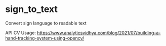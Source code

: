 # sign_to_text
Convert sign language to readable text

API CV Usage: https://www.analyticsvidhya.com/blog/2021/07/building-a-hand-tracking-system-using-opencv/
